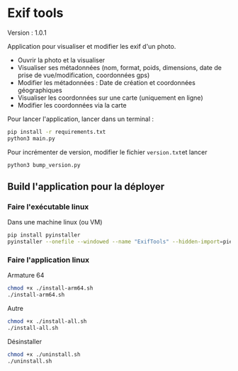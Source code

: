 # Exif tools

Version : 1.0.1

Application pour visualiser et modifier les exif d'un photo.

- Ouvrir la photo et la visualiser
- Visualiser ses métadonnées (nom, format, poids, dimensions, date de prise de vue/modification, coordonnées gps)
- Modifier les métadonnées : Date de création et coordonnées géographiques
- Visualiser les coordonnées sur une carte (uniquement en ligne)
- Modifier les coordonnées via la carte

Pour lancer l'application, lancer dans un terminal :

```bash
pip install -r requirements.txt
python3 main.py
```

Pour incrémenter de version, modifier le fichier `version.txt`et lancer

```shell
python3 bump_version.py
```

## Build l'application pour la déployer

### Faire l'exécutable linux

Dans une machine linux (ou VM)

```bash
pip install pyinstaller
pyinstaller --onefile --windowed --name "ExifTools" --hidden-import=piexif --hidden-import=PIL._tkinter_finder --add-data "assets:assets" main.py
```

### Faire l'application linux

Armature 64

```bash
chmod +x ./install-arm64.sh
./install-arm64.sh
```

Autre

```bash
chmod +x ./install-all.sh
./install-all.sh
```

Désinstaller

```bash
chmod +x ./uninstall.sh
./uninstall.sh
```
